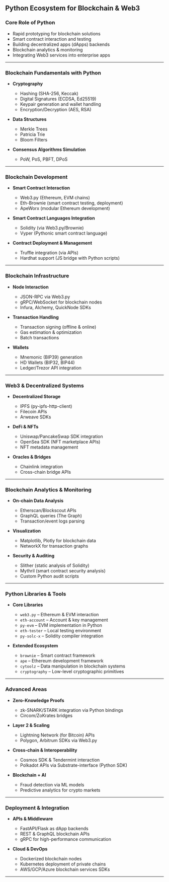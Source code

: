 

## Python Ecosystem for Blockchain & Web3

### Core Role of Python

* Rapid prototyping for blockchain solutions
* Smart contract interaction and testing
* Building decentralized apps (dApps) backends
* Blockchain analytics & monitoring
* Integrating Web3 services into enterprise apps

---

### Blockchain Fundamentals with Python

* **Cryptography**

  * Hashing (SHA-256, Keccak)
  * Digital Signatures (ECDSA, Ed25519)
  * Keypair generation and wallet handling
  * Encryption/Decryption (AES, RSA)

* **Data Structures**

  * Merkle Trees
  * Patricia Trie
  * Bloom Filters

* **Consensus Algorithms Simulation**

  * PoW, PoS, PBFT, DPoS

---

### Blockchain Development

* **Smart Contract Interaction**

  * Web3.py (Ethereum, EVM chains)
  * Eth-Brownie (smart contract testing, deployment)
  * ApeWorx (modular Ethereum development)

* **Smart Contract Languages Integration**

  * Solidity (via Web3.py/Brownie)
  * Vyper (Pythonic smart contract language)

* **Contract Deployment & Management**

  * Truffle integration (via APIs)
  * Hardhat support (JS bridge with Python scripts)

---

### Blockchain Infrastructure

* **Node Interaction**

  * JSON-RPC via Web3.py
  * gRPC/WebSocket for blockchain nodes
  * Infura, Alchemy, QuickNode SDKs

* **Transaction Handling**

  * Transaction signing (offline & online)
  * Gas estimation & optimization
  * Batch transactions

* **Wallets**

  * Mnemonic (BIP39) generation
  * HD Wallets (BIP32, BIP44)
  * Ledger/Trezor API integration

---

### Web3 & Decentralized Systems

* **Decentralized Storage**

  * IPFS (py-ipfs-http-client)
  * Filecoin APIs
  * Arweave SDKs

* **DeFi & NFTs**

  * Uniswap/PancakeSwap SDK integration
  * OpenSea SDK (NFT marketplace APIs)
  * NFT metadata management

* **Oracles & Bridges**

  * Chainlink integration
  * Cross-chain bridge APIs

---

### Blockchain Analytics & Monitoring

* **On-chain Data Analysis**

  * Etherscan/Blockscout APIs
  * GraphQL queries (The Graph)
  * Transaction/event logs parsing

* **Visualization**

  * Matplotlib, Plotly for blockchain data
  * NetworkX for transaction graphs

* **Security & Auditing**

  * Slither (static analysis of Solidity)
  * Mythril (smart contract security analysis)
  * Custom Python audit scripts

---

### Python Libraries & Tools

* **Core Libraries**

  * `web3.py` – Ethereum & EVM interaction
  * `eth-account` – Account & key management
  * `py-evm` – EVM implementation in Python
  * `eth-tester` – Local testing environment
  * `py-solc-x` – Solidity compiler integration

* **Extended Ecosystem**

  * `brownie` – Smart contract framework
  * `ape` – Ethereum development framework
  * `cytoolz` – Data manipulation in blockchain systems
  * `cryptography` – Low-level cryptographic primitives

---

### Advanced Areas

* **Zero-Knowledge Proofs**

  * zk-SNARK/STARK integration via Python bindings
  * Circom/ZoKrates bridges

* **Layer 2 & Scaling**

  * Lightning Network (for Bitcoin) APIs
  * Polygon, Arbitrum SDKs via Web3.py

* **Cross-chain & Interoperability**

  * Cosmos SDK & Tendermint interaction
  * Polkadot APIs via Substrate-interface (Python SDK)

* **Blockchain + AI**

  * Fraud detection via ML models
  * Predictive analytics for crypto markets

---

### Deployment & Integration

* **APIs & Middleware**

  * FastAPI/Flask as dApp backends
  * REST & GraphQL blockchain APIs
  * gRPC for high-performance communication

* **Cloud & DevOps**

  * Dockerized blockchain nodes
  * Kubernetes deployment of private chains
  * AWS/GCP/Azure blockchain services SDKs

---
